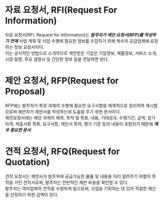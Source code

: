 # 자료 요청서, RFI(Request For Information)
자료 요청서(RFI, Request for Information)는 ***발주자가 제안 요청서(RFP)를 작성하기 전에*** 사업 계획 및 사업 수행에 필요한 정보를 수집하기 위해 복수의 공급업체에 요청하는 정보 요청서이다.<br>
이는 공식적인 방법으로 소개하므로 제안받은 기업은 기업정보, 제품정보, 서비스 소개, 시장 동향, 주요 경쟁사 등 간단한 정보 등을 전달하면 된다.

# 제안 요청서, RFP(Request for Proposal)
RFP에는 발주자가 특정 과제의 수행에 필요한 요구사항을 체계적으로 정리하여 제시함으로써 제안자가 제안서를 작성하는데 도움을 주기 위한 문서이다. <br>
제안요청서에는 해당 과제의 제목, 목적 및 목표, 내용, 기대성과, 수행기간, 금액, 참가자격, 제출서류 목록, 요구사항, 제안서 목차, 평가 기준 등의 내용이 포함되기 때문에 ***매우 중요한 문서***
# 견적 요청서, RFQ(Request for Quotation)
견적 요청서는 제안사가 발주처에 공급가능한 물품 및 내용을 미리 알려주기 위함의 목적을 가진 견적서로써, 발주처는 전반적인 제반 비용을 확인할 수 있다. <br>
발주처는 여러업체의 견적을 수령하게 됨으로써, 사업을 기획하는 데 있어 적절한 예산을 산정하기 위한 금액이 된다.